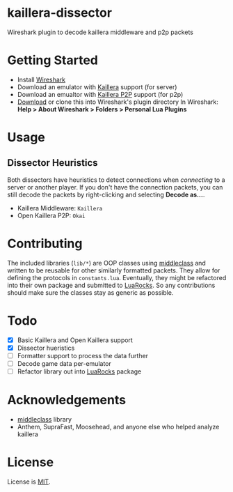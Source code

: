 # kaillera-dissector
Wireshark plugin to decode kaillera middleware and p2p packets

# Getting Started

- Install [Wireshark](https://www.wireshark.org/#download)
- Download an emulator with [Kaillera](http://kaillera.com/download.php) support (for server)
- Download an emualtor with [Kaillera P2P](http://p2p.kaillera.ru/#) support (for p2p)
- [Download](https://github.com/smash64-dev/kaillera-dissector/archive/refs/heads/main.zip) or clone this into Wireshark's plugin directory
  In Wireshark: **Help > About Wireshark > Folders > Personal Lua Plugins**

# Usage

## Dissector Heuristics

Both dissectors have heuristics to detect connections when *connecting* to a server or another player. If you don't have the connection packets, you can still decode the packets by right-clicking and selecting **Decode as...**.
- Kaillera Middleware: `Kaillera`
- Open Kaillera P2P: `Okai`

# Contributing

The included libraries (`lib/*`) are OOP classes using [middleclass](https://github.com/kikito/middleclass) and written to be reusable for other similarly formatted packets. They allow for defining the protocols in `constants.lua`. Eventually, they might be refactored into their own package and submitted to [LuaRocks](https://luarocks.org/). So any contributions should make sure the classes stay as generic as possible.

# Todo

- [x] Basic Kaillera and Open Kaillera support
- [x] Dissector hueristics
- [ ] Formatter support to process the data further
- [ ] Decode game data per-emulator
- [ ] Refactor library out into [LuaRocks](https://luarocks.org/) package

# Acknowledgements

- [middleclass](https://github.com/kikito/middleclass) library
- Anthem, SupraFast, Moosehead, and anyone else who helped analyze kaillera

# License

License is [MIT](LICENSE.md).
